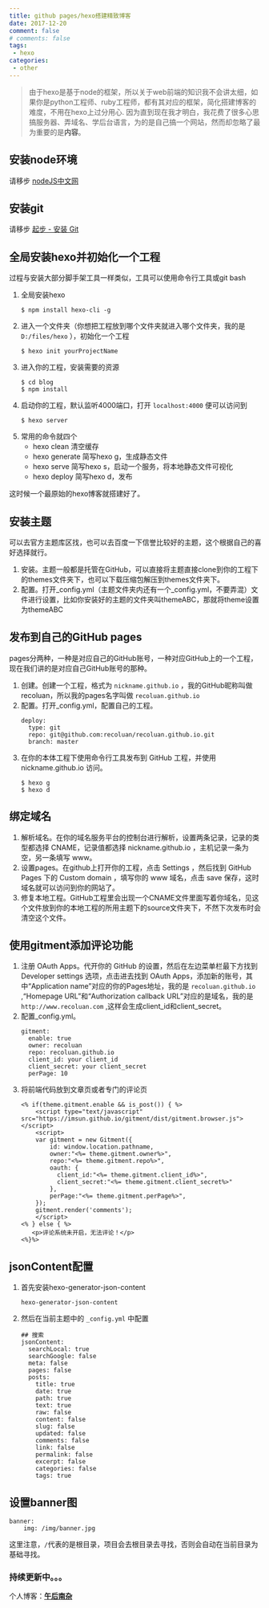 ```yaml
---
title: github pages/hexo搭建精致博客  
date: 2017-12-20
comment: false
# comments: false
tags:
 - hexo
categories: 
 - other
---
```


> 由于hexo是基于node的框架，所以关于web前端的知识我不会讲太细，如果你是python工程师、ruby工程师，都有其对应的框架，简化搭建博客的难度，不用在hexo上过分用心.
> 因为直到现在我才明白，我花费了很多心思搞服务器、弄域名、学后台语言，为的是自己搞一个网站，然而却忽略了最为重要的是**内容**。

<!-- more -->

## 安装node环境
请移步 [nodeJS中文网](http://nodejs.cn/)
## 安装git
请移步 [起步 - 安装 Git](https://git-scm.com/book/zh/v1/%E8%B5%B7%E6%AD%A5-%E5%AE%89%E8%A3%85-Git)
## 全局安装hexo并初始化一个工程
过程与安装大部分脚手架工具一样类似，工具可以使用命令行工具或git bash
1. 全局安装hexo
    ```
    $ npm install hexo-cli -g
    ```
2. 进入一个文件夹（你想把工程放到哪个文件夹就进入哪个文件夹，我的是 `D:/files/hexo` ），初始化一个工程
    ```
    $ hexo init yourProjectName
    ```
3. 进入你的工程，安装需要的资源
    ```
    $ cd blog
    $ npm install
    ```
4. 启动你的工程，默认监听4000端口，打开 `localhost:4000` 便可以访问到
    ```
    $ hexo server
    ```
5. 常用的命令就四个
    - hexo clean 清空缓存
    - hexo generate 简写hexo g，生成静态文件
    - hexo serve 简写hexo s，启动一个服务，将本地静态文件可视化
    - hexo deploy 简写hexo d，发布
        
这时候一个最原始的hexo博客就搭建好了。
## 安装主题
可以去官方主题库区找，也可以去百度一下信誉比较好的主题，这个根据自己的喜好选择就行。

1. 安装。主题一般都是托管在GitHub，可以直接将主题直接clone到你的工程下的themes文件夹下，也可以下载压缩包解压到themes文件夹下。
2. 配置。打开_config.yml（主题文件夹内还有一个_config.yml，不要弄混）文件进行设置，比如你安装好的主题的文件夹叫themeABC，那就将theme设置为themeABC

## 发布到自己的GitHub pages
pages分两种，一种是对应自己的GitHub账号，一种对应GitHub上的一个工程，现在我们讲的是对应自己GitHub账号的那种。
1. 创建。创建一个工程，格式为 `nickname.github.io` ，我的GitHub昵称叫做recoluan，所以我的pages名字叫做 `recoluan.github.io`
2. 配置。打开_config.yml，配置自己的工程。
    ```
    deploy:
      type: git
      repo: git@github.com:recoluan/recoluan.github.io.git
      branch: master
    ```
3. 在你的本体工程下使用命令行工具发布到 GitHub 工程，并使用 nickname.github.io 访问。
    ```
    $ hexo g
    $ hexo d
    ```
## 绑定域名
1. 解析域名。在你的域名服务平台的控制台进行解析，设置两条记录，记录的类型都选择 CNAME，记录值都选择 nickname.github.io ，主机记录一条为空，另一条填写 www。
2. 设置pages。在github上打开你的工程，点击 Settings ，然后找到 GitHub Pages 下的 Custom domain ，填写你的 www 域名，点击 save 保存，这时域名就可以访问到你的网站了。
3. 修复本地工程。GitHub工程里会出现一个CNAME文件里面写着你域名，见这个文件放到你的本地工程的所用主题下的source文件夹下，不然下次发布时会清空这个文件。
## 使用gitment添加评论功能
1. 注册 OAuth Apps。代开你的 GitHub 的设置，然后在左边菜单栏最下方找到 Developer settings 选项，点击进去找到 OAuth Apps，添加新的账号，其中“Application name”对应的你的Pages地址，我的是 `recoluan.github.io` ,“Homepage URL”和“Authorization callback URL”对应的是域名，我的是 `http://www.recoluan.com` ,这样会生成client_id和client_secret。
2. 配置_config.yml。
    ```
    gitment:
      enable: true
      owner: recoluan
      repo: recoluan.github.io
      client_id: your client_id
      client_secret: your client_secret
      perPage: 10
    ```
3. 将前端代码放到文章页或者专门的评论页
    ```
    <% if(theme.gitment.enable && is_post()) { %>
        <script type="text/javascript" src="https://imsun.github.io/gitment/dist/gitment.browser.js"></script>
        <script>
        var gitment = new Gitment({
            id: window.location.pathname,
            owner:"<%= theme.gitment.owner%>",
            repo:"<%= theme.gitment.repo%>",
            oauth: {
              client_id:"<%= theme.gitment.client_id%>",
              client_secret:"<%= theme.gitment.client_secret%>"
            },
            perPage:"<%= theme.gitment.perPage%>",
        });
        gitment.render('comments');
        </script>
    <% } else { %>
       <p>评论系统未开启，无法评论！</p>
    <%}%>
    ```

## jsonContent配置
1. 首先安装hexo-generator-json-content 
    ```
    hexo-generator-json-content 
    ```
2. 然后在当前主题中的 `_config.yml` 中配置
    ```
    ## 搜索
    jsonContent:
      searchLocal: true
      searchGoogle: false
      meta: false
      pages: false
      posts:
        title: true
        date: true
        path: true
        text: true
        raw: false
        content: false
        slug: false
        updated: false
        comments: false
        link: false
        permalink: false
        excerpt: false
        categories: false
        tags: true
    ```    
    
## 设置banner图

```
banner:
    img: /img/banner.jpg
```

这里注意，`/`代表的是根目录，项目会去根目录去寻找，否则会自动在当前目录为基础寻找。
### 持续更新中。。。

个人博客：[**午后南杂**](http://recoluan.gitlab.io) 